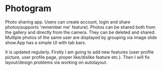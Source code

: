 # Photogram
Photo sharing app. Users can create account, login and share photos(supports 'remember me' feature). Photos can be shared both from the gallery and directly from the camera. They can be deleted and shared. Multiple photos of the same user are displayed by grouping via image slide show.App has a simple UI with tab bars.  

It is updated regularly. Firstly I am going to add new features (user profile picture, user profile page, proper like/dislike feature etc.). Then I will fix layout/design problems via working on autolayout.
